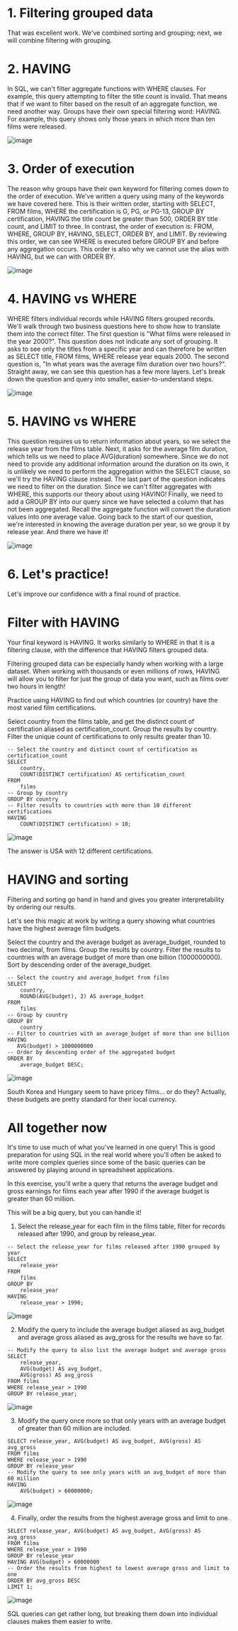 # 1. Filtering grouped data

That was excellent work. We've combined sorting and grouping; next, we will combine filtering with grouping.

# 2. HAVING

In SQL, we can't filter aggregate functions with WHERE clauses. For example, this query attempting to filter the title count is invalid. That means that if we want to filter based on the result of an aggregate function, we need another way. Groups have their own special filtering word: HAVING. For example, this query shows only those years in which more than ten films were released.

![image](https://github.com/artempohribnyi/datacamp/assets/113499718/dd902cfe-f62a-4641-a441-9703b5ce9b97)

# 3. Order of execution

The reason why groups have their own keyword for filtering comes down to the order of execution. We've written a query using many of the keywords we have covered here. This is their written order, starting with SELECT, FROM films, WHERE the certification is G, PG, or PG-13, GROUP BY certification, HAVING the title count be greater than 500, ORDER BY title count, and LIMIT to three. In contrast, the order of execution is: FROM, WHERE, GROUP BY, HAVING, SELECT, ORDER BY, and LIMIT. By reviewing this order, we can see WHERE is executed before GROUP BY and before any aggregation occurs. This order is also why we cannot use the alias with HAVING, but we can with ORDER BY.

![image](https://github.com/artempohribnyi/datacamp/assets/113499718/4a7a96b9-4e71-4a38-92bd-d064d0723d76)

# 4. HAVING vs WHERE

WHERE filters individual records while HAVING filters grouped records. We'll walk through two business questions here to show how to translate them into the correct filter. The first question is "What films were released in the year 2000?". This question does not indicate any sort of grouping. It asks to see only the titles from a specific year and can therefore be written as SELECT title, FROM films, WHERE release year equals 2000. The second question is, "In what years was the average film duration over two hours?". Straight away, we can see this question has a few more layers. Let's break down the question and query into smaller, easier-to-understand steps.

![image](https://github.com/artempohribnyi/datacamp/assets/113499718/935bc33b-8b8c-4f0c-8c56-21eb44051d0f)

# 5. HAVING vs WHERE

This question requires us to return information about years, so we select the release year from the films table. Next, it asks for the average film duration, which tells us we need to place AVG(duration) somewhere. Since we do not need to provide any additional information around the duration on its own, it is unlikely we need to perform the aggregation within the SELECT clause, so we'll try the HAVING clause instead. The last part of the question indicates we need to filter on the duration. Since we can't filter aggregates with WHERE, this supports our theory about using HAVING! Finally, we need to add a GROUP BY into our query since we have selected a column that has not been aggregated. Recall the aggregate function will convert the duration values into one average value. Going back to the start of our question, we're interested in knowing the average duration per year, so we group it by release year. And there we have it!

![image](https://github.com/artempohribnyi/datacamp/assets/113499718/4be143da-b777-41c5-9878-713fefb035dc)

# 6. Let's practice!

Let's improve our confidence with a final round of practice.

# Filter with HAVING

Your final keyword is HAVING. It works similarly to WHERE in that it is a filtering clause, with the difference that HAVING filters grouped data.

Filtering grouped data can be especially handy when working with a large dataset. When working with thousands or even millions of rows, HAVING will allow you to filter for just the group of data you want, such as films over two hours in length!

Practice using HAVING to find out which countries (or country) have the most varied film certifications.

Select country from the films table, and get the distinct count of certification aliased as certification_count.
Group the results by country.
Filter the unique count of certifications to only results greater than 10.

```
-- Select the country and distinct count of certification as certification_count
SELECT 
    country,
    COUNT(DISTINCT certification) AS certification_count
FROM
    films
-- Group by country
GROUP BY country
-- Filter results to countries with more than 10 different certifications
HAVING 
    COUNT(DISTINCT certification) > 10;
```

![image](https://github.com/artempohribnyi/datacamp/assets/113499718/9e25865a-0a8d-4046-acfa-b6dedca9b696)

The answer is USA with 12 different certifications.

# HAVING and sorting

Filtering and sorting go hand in hand and gives you greater interpretability by ordering our results.

Let's see this magic at work by writing a query showing what countries have the highest average film budgets.

Select the country and the average budget as average_budget, rounded to two decimal, from films.
Group the results by country.
Filter the results to countries with an average budget of more than one billion (1000000000).
Sort by descending order of the average_budget.

```
-- Select the country and average_budget from films
SELECT 
    country,
    ROUND(AVG(budget), 2) AS average_budget
FROM 
    films
-- Group by country
GROUP BY 
    country
-- Filter to countries with an average_budget of more than one billion
HAVING
   AVG(budget) > 1000000000
-- Order by descending order of the aggregated budget
ORDER BY 
    average_budget DESC;
```

![image](https://github.com/artempohribnyi/datacamp/assets/113499718/0374011c-5650-490f-9b1d-bf6b3e0b1fa4)

South Korea and Hungary seem to have pricey films... or do they? Actually, these budgets are pretty standard for their local currency.

# All together now

It's time to use much of what you've learned in one query! This is good preparation for using SQL in the real world where you'll often be asked to write more complex queries since some of the basic queries can be answered by playing around in spreadsheet applications.

In this exercise, you'll write a query that returns the average budget and gross earnings for films each year after 1990 if the average budget is greater than 60 million.

This will be a big query, but you can handle it!

1. Select the release_year for each film in the films table, filter for records released after 1990, and group by release_year.

```
-- Select the release_year for films released after 1990 grouped by year
SELECT 
    release_year
FROM
    films
GROUP BY 
    release_year
HAVING 
    release_year > 1990;
```

![image](https://github.com/artempohribnyi/datacamp/assets/113499718/df6418d6-b4de-48ab-a4ae-08bcfd00b28e)

2. Modify the query to include the average budget aliased as avg_budget and average gross aliased as avg_gross for the results we have so far.

```
-- Modify the query to also list the average budget and average gross
SELECT 
    release_year,
    AVG(budget) AS avg_budget,
    AVG(gross) AS avg_gross
FROM films
WHERE release_year > 1990
GROUP BY release_year;
```

![image](https://github.com/artempohribnyi/datacamp/assets/113499718/adcd0c5e-d488-4f4b-a5ef-1274403f0544)

3. Modify the query once more so that only years with an average budget of greater than 60 million are included.

```
SELECT release_year, AVG(budget) AS avg_budget, AVG(gross) AS avg_gross
FROM films
WHERE release_year > 1990
GROUP BY release_year
-- Modify the query to see only years with an avg_budget of more than 60 million
HAVING 
    AVG(budget) > 60000000;
```

![image](https://github.com/artempohribnyi/datacamp/assets/113499718/89907e42-c304-462c-8f5d-c555afa451f6)

4. Finally, order the results from the highest average gross and limit to one.

```
SELECT release_year, AVG(budget) AS avg_budget, AVG(gross) AS avg_gross
FROM films
WHERE release_year > 1990
GROUP BY release_year
HAVING AVG(budget) > 60000000
-- Order the results from highest to lowest average gross and limit to one
ORDER BY avg_gross DESC
LIMIT 1;
```

![image](https://github.com/artempohribnyi/datacamp/assets/113499718/35d75288-3c55-418f-a25c-169bbd9e2967)

SQL queries can get rather long, but breaking them down into individual clauses makes them easier to write.

